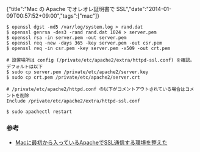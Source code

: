 {"title":"Mac の Apache でオレオレ証明書で SSL","date":"2014-01-09T00:57:52+09:00","tags":["mac"]}

    $ openssl dgst -md5 /var/log/system.log > rand.dat
    $ openssl genrsa -des3 -rand rand.dat 1024 > server.pem
    $ openssl rsa -in server.pem -out server.pem
    $ openssl req -new -days 365 -key server.pem -out csr.pem
    $ openssl req -in csr.pem -key server.pem -x509 -out crt.pem

    # 設置場所は config (/private/etc/apache2/extra/httpd-ssl.conf) を確認。デフォルトは以下
    $ sudo cp server.pem /private/etc/apache2/server.key
    $ sudo cp crt.pem /private/etc/apache2/server.crt

    # /private/etc/apache2/httpd.conf の以下がコメントアウトされている場合はコメントを削除
    Include /private/etc/apache2/extra/httpd-ssl.conf

    $ sudo apachectl restart

### 参考

- [Macに最初から入っているApacheでSSL通信する環境を整えた](http://www.karakaram.com/mac-apache-ssl)

